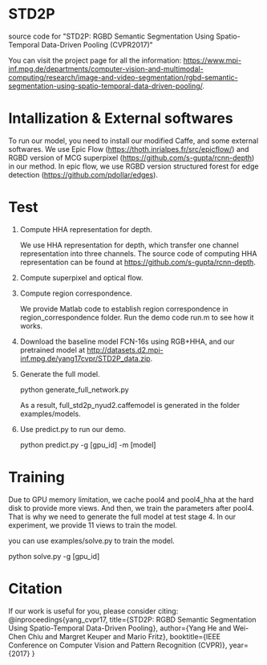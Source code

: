 # STD2P
source code for "STD2P: RGBD Semantic Segmentation Using Spatio-Temporal Data-Driven Pooling (CVPR2017)"

You can visit the project page for all the information:
https://www.mpi-inf.mpg.de/departments/computer-vision-and-multimodal-computing/research/image-and-video-segmentation/rgbd-semantic-segmentation-using-spatio-temporal-data-driven-pooling/.

# Intallization & External softwares

   To run our model, you need to install our modified Caffe, and some external softwares.
   We use Epic Flow (https://thoth.inrialpes.fr/src/epicflow/) and RGBD version of MCG superpixel (https://github.com/s-gupta/rcnn-depth) in our method.
   In epic flow, we use RGBD version structured forest for edge detection (https://github.com/pdollar/edges).

# Test

1. Compute HHA representation for depth.

   We use HHA representation for depth, which transfer one channel representation into three channels.
   The source code of computing HHA representation can be found at https://github.com/s-gupta/rcnn-depth.

2. Compute superpixel and optical flow.

3. Compute region correspondence.

   We provide Matlab code to establish region correspondence in region_correspondence folder.
   Run the demo code run.m to see how it works.

4. Download the baseline model FCN-16s using RGB+HHA, and our pretrained model at http://datasets.d2.mpi-inf.mpg.de/yang17cvpr/STD2P_data.zip.

5. Generate the full model.
  
   python generate_full_network.py
   
   As a result, full_std2p_nyud2.caffemodel is generated in the folder examples/models.

6. Use predict.py to run our demo.

   python predict.py -g [gpu_id] -m [model]

# Training

   Due to GPU memory limitation, we cache pool4 and pool4_hha at the hard disk to provide more views.
   And then, we train the parameters after pool4. That is why we need to generate the full model at test stage 4.
   In our experiment, we provide 11 views to train the model.

   you can use examples/solve.py to train the model.

   python solve.py -g [gpu_id]

# Citation
If our work is useful for you, please consider citing:
@inproceedings{yang_cvpr17,
 title={STD2P: RGBD Semantic Segmentation Using Spatio-Temporal Data-Driven Pooling},
 author={Yang He and Wei-Chen Chiu and Margret Keuper and Mario Fritz},
 booktitle={IEEE Conference on Computer Vision and Pattern Recognition (CVPR)},
 year={2017}
}
